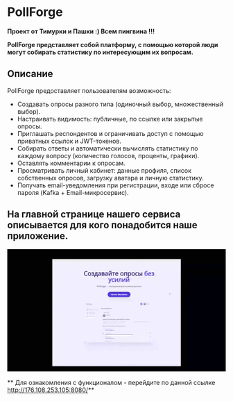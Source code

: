 # PollForge
**Проект от Тимурки и Пашки :) 
Всем пингвина !!!**

**PollForge представляет собой платформу, с помощью которой люди могут собирать статистику по интересующим их вопросам.** 
## Описание

PollForge предоставляет пользователям возможность:
- Создавать опросы разного типа (одиночный выбор, множественный выбор).
- Настраивать видимость: публичные, по ссылке или закрытые опросы.
- Приглашать респондентов и ограничивать доступ с помощью приватных ссылок и JWT-токенов.
- Собирать ответы и автоматически вычислять статистику по каждому вопросу (количество голосов, проценты, графики).
- Оставлять комментарии к опросам.
- Просматривать личный кабинет: данные профиля, список собственных опросов, загрузку аватара и личную статистику.
- Получать email-уведомления при регистрации, входе или сбросе пароля (Kafka + Email-микросервис).

## На главной странице нашего сервиса описывается для кого понадобится наше приложение.
<div style="align: center;">
  <img src="https://github.com/DurkaVerder/PollForge/blob/c8ffec1c0e476b7a6a6cd0f293e4c6586c9e2ce2/gifs/Main_Page.gif" alt="Главная страница" style="max-width: 100%; height: auto;">
</div>

** Для ознакомления с функционалом - перейдите по данной ссылке http://176.108.253.105:8080/**
